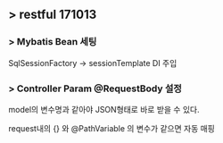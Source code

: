 ## > restful 171013
### > Mybatis Bean 세팅
SqlSessionFactory ->  sessionTemplate DI 주입 

### > Controller Param @RequestBody 설정
model의 변수명과 같아야 JSON형태로 바로 받을 수 있다.

request내의 {} 와  @PathVariable 의 변수가 같으면 자동 매핑 

